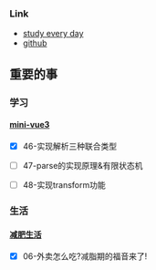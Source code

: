 ### Link
- [study every day](https://github.com/cuixiaorui/study-every-day/issues)
- [github](https://github.com/jtr354)

## 重要的事

### 学习

#### [mini-vue3](https://github.com/JTR354/mini-vue3)
- [x] 46-实现解析三种联合类型
- [ ] 47-parse的实现原理&有限状态机
- [ ] 48-实现transform功能


### 生活

#### [减肥生活](https://github.com/JTR354/lose-fat)
- [x] 06-外卖怎么吃?减脂期的福音来了!
